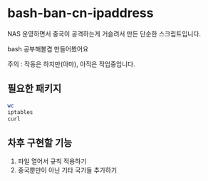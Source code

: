 # bash-ban-cn-ipaddress

NAS 운영하면서 중국이 공격하는게 거슬려서 만든 단순한 스크립트입니다.

bash 공부해볼겸 만들어봤어요

주의 : 작동은 하지만(아마), 아직은 작업중입니다.


## 필요한 패키지 
```bash
wc
iptables
curl
```

## 차후 구현할 기능

1. 파일 열어서 규칙 적용하기
2. 중국뿐만이 아닌 기타 국가들 추가하기

